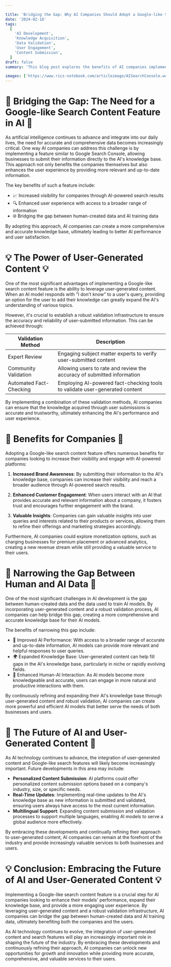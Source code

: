 ```yaml
---

title: 'Bridging the Gap: Why AI Companies Should Adopt a Google-like Search Content Feature'
date: '2024-02-18'
tags:
  [
    'AI Development',
    'Knowledge Acquisition',
    'Data Validation',
    'User Engagement',
    'Content Submission',
  ]
draft: false
summary: 'This blog post explores the benefits of AI companies implementing a feature similar to Google Search Console, allowing businesses to submit their information to the AIs knowledge base. By incorporating user-generated content and a robust validation infrastructure, AI companies can bridge the gap between human-created data and AI training data, ultimately benefiting both the companies and the users.'

images: ['https://www.rics-notebook.com/articleimage/AISearchConsole.webp', 'https://www.rics-notebook.com/articleimage/AI/AISearchConsole.webp']
---
```


# 🌉 Bridging the Gap: The Need for a Google-like Search Content Feature in AI 🌉

As artificial intelligence continues to advance and integrate into our daily lives, the need for accurate and comprehensive data becomes increasingly critical. One way AI companies can address this challenge is by implementing a feature similar to Google Search Console, allowing businesses to submit their information directly to the AI's knowledge base. This approach not only benefits the companies themselves but also enhances the user experience by providing more relevant and up-to-date information.

The key benefits of such a feature include:

- 📈 Increased visibility for companies through AI-powered search results
- 🔍 Enhanced user experience with access to a broader range of information
- 🌐 Bridging the gap between human-created data and AI training data

By adopting this approach, AI companies can create a more comprehensive and accurate knowledge base, ultimately leading to better AI performance and user satisfaction.

# 💡 The Power of User-Generated Content 💡

One of the most significant advantages of implementing a Google-like search content feature is the ability to leverage user-generated content. When an AI model responds with "I don't know" to a user's query, providing an option for the user to add their knowledge can greatly expand the AI's understanding of various topics.

However, it's crucial to establish a robust validation infrastructure to ensure the accuracy and reliability of user-submitted information. This can be achieved through:

| Validation Method       | Description                                                                 |
| ----------------------- | --------------------------------------------------------------------------- |
| Expert Review           | Engaging subject matter experts to verify user-submitted content            |
| Community Validation    | Allowing users to rate and review the accuracy of submitted information     |
| Automated Fact-Checking | Employing AI-powered fact-checking tools to validate user-generated content |

By implementing a combination of these validation methods, AI companies can ensure that the knowledge acquired through user submissions is accurate and trustworthy, ultimately enhancing the AI's performance and user experience.

# 🏢 Benefits for Companies 🏢

Adopting a Google-like search content feature offers numerous benefits for companies looking to increase their visibility and engage with AI-powered platforms:

1. **Increased Brand Awareness**: By submitting their information to the AI's knowledge base, companies can increase their visibility and reach a broader audience through AI-powered search results.

2. **Enhanced Customer Engagement**: When users interact with an AI that provides accurate and relevant information about a company, it fosters trust and encourages further engagement with the brand.

3. **Valuable Insights**: Companies can gain valuable insights into user queries and interests related to their products or services, allowing them to refine their offerings and marketing strategies accordingly.

Furthermore, AI companies could explore monetization options, such as charging businesses for premium placement or advanced analytics, creating a new revenue stream while still providing a valuable service to their users.

# 🔬 Narrowing the Gap Between Human and AI Data 🔬

One of the most significant challenges in AI development is the gap between human-created data and the data used to train AI models. By incorporating user-generated content and a robust validation process, AI companies can help bridge this gap, creating a more comprehensive and accurate knowledge base for their AI models.

The benefits of narrowing this gap include:

- 🎯 Improved AI Performance: With access to a broader range of accurate and up-to-date information, AI models can provide more relevant and helpful responses to user queries.
- 🌍 Expanded Knowledge Base: User-generated content can help fill gaps in the AI's knowledge base, particularly in niche or rapidly evolving fields.
- 🤖 Enhanced Human-AI Interaction: As AI models become more knowledgeable and accurate, users can engage in more natural and productive interactions with them.

By continuously refining and expanding their AI's knowledge base through user-generated content and robust validation, AI companies can create more powerful and efficient AI models that better serve the needs of both businesses and users.

# 🚀 The Future of AI and User-Generated Content 🚀

As AI technology continues to advance, the integration of user-generated content and Google-like search features will likely become increasingly important. Future developments in this area may include:

- **Personalized Content Submission**: AI platforms could offer personalized content submission options based on a company's industry, size, or specific needs.
- **Real-Time Updates**: Implementing real-time updates to the AI's knowledge base as new information is submitted and validated, ensuring users always have access to the most current information.
- **Multilingual Support**: Expanding content submission and validation processes to support multiple languages, enabling AI models to serve a global audience more effectively.

By embracing these developments and continually refining their approach to user-generated content, AI companies can remain at the forefront of the industry and provide increasingly valuable services to both businesses and users.

# 💡 Conclusion: Embracing the Future of AI and User-Generated Content 💡

Implementing a Google-like search content feature is a crucial step for AI companies looking to enhance their models' performance, expand their knowledge base, and provide a more engaging user experience. By leveraging user-generated content and a robust validation infrastructure, AI companies can bridge the gap between human-created data and AI training data, ultimately benefiting both the companies and the users.

As AI technology continues to evolve, the integration of user-generated content and search features will play an increasingly important role in shaping the future of the industry. By embracing these developments and continuously refining their approach, AI companies can unlock new opportunities for growth and innovation while providing more accurate, comprehensive, and valuable services to their users.
